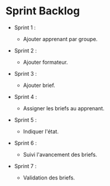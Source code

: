 # Sprint Backlog
- Sprint 1 :
  - Ajouter apprenant par groupe.

- Sprint 2 :
  - Ajouter formateur.

- Sprint 3 :
  - Ajouter brief.

- Sprint 4 :
  - Assigner les briefs au apprenant.

- Sprint 5 :
  - Indiquer l'état.

- Sprint 6 :
  - Suivi l'avancement des briefs.

- Sprint 7 :
  - Validation des briefs.